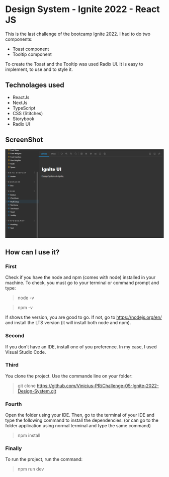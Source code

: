 # Design System - Ignite 2022 - React JS

This is the last challenge of the bootcamp Ignite 2022. I had to do two components: 
* Toast component
* Tooltip component

To create the Toast and the Tooltip was used Radix UI. It is easy to implement, to use and to style it.

## Technolages used
* ReactJs
* NextJs
* TypeScript
* CSS (Stitches)
* Storybook
* Radix UI

## ScreenShot
![Home page](screenshot/page.png)

## How can I use it?

### First
Check if you have the node and npm (comes with node) installed in your machine. To check, you must go to your terminal or command prompt and type:
> node -v

> npm -v

If shows the version, you are good to go. If not, go to https://nodejs.org/en/ and install the LTS version (it will install both node and npm).

### Second

If you don't have an IDE, install one of you preference. In my case, I used Visual Studio Code.

### Third

You clone the project. Use the commande line on your folder:
 > git clone https://github.com/Vinicius-PR/Challenge-05-Ignite-2022-Design-System.git

### Fourth
 
Open the folder using your IDE. Then, go to the terminal of your IDE and type the following command to install the dependencies: (or can go to the folder application using normal terminal and type the same command)
 > npm install
 
### Finally
 
To run the project, run the command:
 > npm run dev